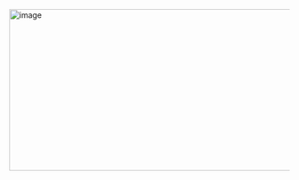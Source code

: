 


<img width="599" height="290" alt="image" src="https://github.com/user-attachments/assets/a386014e-c051-400a-9d5c-8b29f92243df" />


